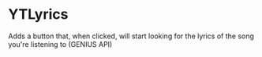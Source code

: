 # YTLyrics
Adds a button that, when clicked, will start looking for the lyrics of the song you're listening to (GENIUS API)
